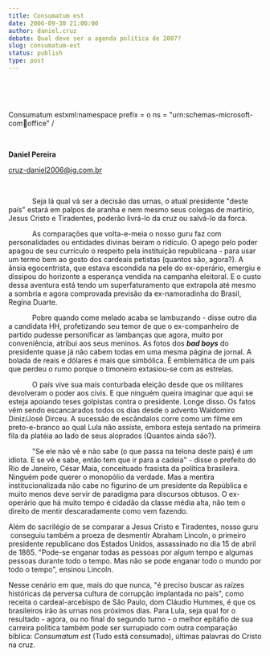 ```yaml
---
title: Consumatum est
date: 2006-09-30 21:00:00
author: daniel.cruz
debate: Qual deve ser a agenda política de 2007?
slug: consumatum-est
status: publish 
type: post
---
```


 


 


Consumatum estxml:namespace prefix = o ns = "urn:schemas-microsoft-com:office:office" /


 


**Daniel Pereira**


[cruz-daniel2006@ig.com.br](mailto:cruz-daniel2006@ig.com.br) 


 


            Seja lá qual vá ser a decisão das urnas, o atual presidente "deste país" estará em palpos de aranha e nem mesmo seus colegas de martírio, Jesus Cristo e Tiradentes, poderão livrá-lo da cruz ou salvá-lo da forca.


            As comparações que volta-e-meia o nosso guru faz com personalidades ou entidades divinas beiram o ridículo. O apego pelo poder apagou de seu currículo o respeito pela instituição republicana - para usar um termo bem ao gosto dos cardeais petistas (quantos são, agora?). A ânsia egocentrista, que estava escondida na pele do ex-operário, emergiu e dissipou do horizonte a esperança vendida na campanha eleitoral. E o custo dessa aventura está tendo um superfaturamento que extrapola até mesmo a sombria e agora comprovada previsão da ex-namoradinha do Brasil, Regina Duarte.  


            Pobre quando come melado acaba se lambuzando - disse outro dia a candidata HH, profetizando seu temor de que o ex-companheiro de partido pudesse personificar as lambanças que agora, muito por conveniência, atribui aos seus meninos. As fotos dos ***bad boys*** do presidente quase já não cabem todas em uma mesma página de jornal. A bolada de reais e dólares é mais que simbólica. É emblemática de um país que perdeu o rumo porque o timoneiro extasiou-se com as estrelas.


            O país vive sua mais conturbada eleição desde que os militares devolveram o poder aos civis. E que ninguém queira imaginar que aqui se esteja apoiando teses golpistas contra o presidente. Longe disso. Os fatos vêm sendo escancarados todos os dias desde o advento Waldomiro Diniz/José Dirceu. A sucessão de escândalos corre como um filme em preto-e-branco ao qual Lula não assiste, embora esteja sentado na primeira fila da platéia ao lado de seus aloprados (Quantos ainda são?).


            "Se ele não vê e não sabe (o que passa na telona deste país) é um idiota. E se vê e sabe, então tem que ir para a cadeia" - disse o prefeito do Rio de Janeiro, César Maia, conceituado frasista da política brasileira. Ninguém pode querer o monopólio da verdade. Mas a mentira institucionalizada não cabe no figurino de um presidente da República e muito menos deve servir de paradigma para discursos obtusos. O ex-operário que há muito tempo é cidadão da classe média alta, não tem o direito de mentir descaradamente como vem fazendo. 


Além do sacrilégio de se comparar a Jesus Cristo e Tiradentes, nosso guru  conseguiu também a proeza de desmentir Abraham Lincoln, o primeiro presidente republicano dos Estados Unidos, assassinado no dia 15 de abril de 1865. "Pode-se enganar todas as pessoas por algum tempo e algumas pessoas durante todo o tempo. Mas não se pode enganar todo o mundo por todo o tempo", ensinou Lincoln.


Nesse cenário em que, mais do que nunca, "é preciso buscar as raízes históricas da perversa cultura de corrupção implantada no país", como receita o cardeal-arcebispo de São Paulo, dom Cláudio Hummes, é que os brasileiros irão às urnas nos próximos dias. Para Lula, seja qual for o resultado - agora, ou no final do segundo turno - o melhor epitáfio de sua carreira política também pode ser surrupiado com outra comparação bíblica: *Consumatum est* (Tudo está consumado), últimas palavras do Cristo na cruz. 


 


